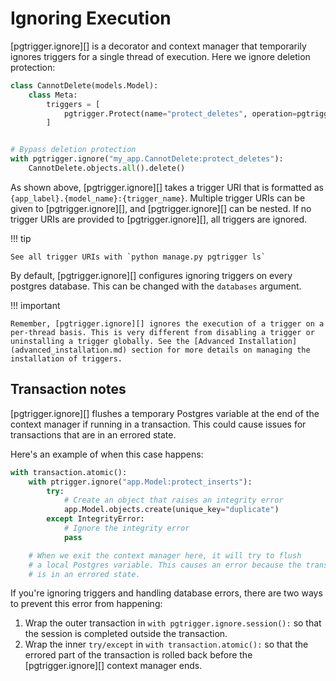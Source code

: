 # Ignoring Execution

[pgtrigger.ignore][] is a decorator and context manager that temporarily ignores triggers for a single
thread of execution. Here we ignore deletion protection:

```python
class CannotDelete(models.Model):
    class Meta:
        triggers = [
            pgtrigger.Protect(name="protect_deletes", operation=pgtrigger.Delete)
        ]


# Bypass deletion protection
with pgtrigger.ignore("my_app.CannotDelete:protect_deletes"):
    CannotDelete.objects.all().delete()
```

As shown above, [pgtrigger.ignore][] takes a trigger URI that is formatted as `{app_label}.{model_name}:{trigger_name}`. Multiple trigger URIs can be given to [pgtrigger.ignore][], and [pgtrigger.ignore][] can be nested. If no trigger URIs are provided to [pgtrigger.ignore][], all triggers are ignored.

!!! tip

    See all trigger URIs with `python manage.py pgtrigger ls`

By default, [pgtrigger.ignore][] configures ignoring triggers on every postgres database. This can be changed with the `databases` argument.

!!! important

    Remember, [pgtrigger.ignore][] ignores the execution of a trigger on a per-thread basis. This is very different from disabling a trigger or uninstalling a trigger globally. See the [Advanced Installation](advanced_installation.md) section for more details on managing the installation of triggers.

## Transaction notes

[pgtrigger.ignore][] flushes a temporary Postgres variable at the end of the context manager if running in a transaction. This could cause issues for transactions that are in an errored state.

Here's an example of when this case happens:

```python
with transaction.atomic():
    with ptrigger.ignore("app.Model:protect_inserts"):
        try:
            # Create an object that raises an integrity error
            app.Model.objects.create(unique_key="duplicate")
        except IntegrityError:
            # Ignore the integrity error
            pass

    # When we exit the context manager here, it will try to flush
    # a local Postgres variable. This causes an error because the transaction
    # is in an errored state.
```

If you're ignoring triggers and handling database errors, there are two ways to prevent this error from happening:

1. Wrap the outer transaction in `with pgtrigger.ignore.session():` so that the session is completed outside the transaction.
2. Wrap the inner `try/except` in `with transaction.atomic():` so that the errored part of the transaction is rolled back before the [pgtrigger.ignore][] context manager ends.
